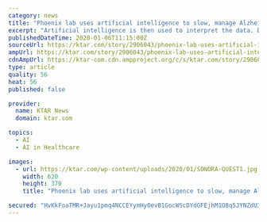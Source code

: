 ```yaml
---
category: news
title: "Phoenix lab uses artificial intelligence to slow, manage Alzheimer’s disease"
excerpt: "Artificial intelligence is then used to interpret the data. Doctors use the findings to come up with individualized life course plans to manage or slow the progression of the disease. About 150 healthcare providers across Arizona have access to RestoreU METHOD via Sonora Quest. Tom Legget, director of business development at Sonora Quest ..."
publishedDateTime: 2020-01-06T11:15:00Z
sourceUrl: https://ktar.com/story/2906043/phoenix-lab-uses-artificial-intelligence-to-slow-manage-alzheimers-disease/
ampUrl: https://ktar.com/story/2906043/phoenix-lab-uses-artificial-intelligence-to-slow-manage-alzheimers-disease/amp/
cdnAmpUrl: https://ktar-com.cdn.ampproject.org/c/s/ktar.com/story/2906043/phoenix-lab-uses-artificial-intelligence-to-slow-manage-alzheimers-disease/amp/
type: article
quality: 56
heat: 56
published: false

provider:
  name: KTAR News
  domain: ktar.com

topics:
  - AI
  - AI in Healthcare

images:
  - url: https://ktar.com/wp-content/uploads/2020/01/SONORA-QUEST1.jpg
    width: 620
    height: 370
    title: "Phoenix lab uses artificial intelligence to slow, manage Alzheimer’s disease"

secured: "HvKkFoaTMR+Jayu1pmq4NCCEYymHy0evB1GocWScDYdGFEjhM1O8q5JYNZdU3AxUFXwP+bhELSu4rVW8tOfQ4smfBheNS3Xe/Uwcwu90ifHfJqtTqMKaXl8J7IXkzqohcu/j7tvxE016STnsHSznjVUFn4NUM0NRRyBjAbKGiI25BvUQit0owgXMivcMWsrO+FZTcNfjesGtnz9r1EpPPAOc9spjccXbzHHkSRueXQeJnEDN4WnO7HNCxfVCWr7mECBRW5dl+kuychpQXClVtA==;vCwPgnk1eJlLpvUnf1l9dg=="
---
```


